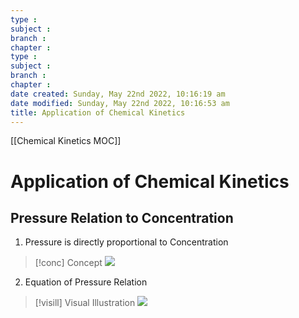 ```yaml
---
type : 
subject : 
branch :
chapter :
type : 
subject : 
branch :
chapter :
date created: Sunday, May 22nd 2022, 10:16:19 am
date modified: Sunday, May 22nd 2022, 10:16:53 am
title: Application of Chemical Kinetics
---
```


[[Chemical Kinetics MOC]]

# Application of Chemical Kinetics
## Pressure Relation to Concentration
1. Pressure is directly proportional to Concentration
>[!conc] Concept
>![](https://i.imgur.com/8BZDkSO.png)


2. Equation of Pressure Relation
>[!visill] Visual Illustration
>![](https://i.imgur.com/1LKXyoO.png)
